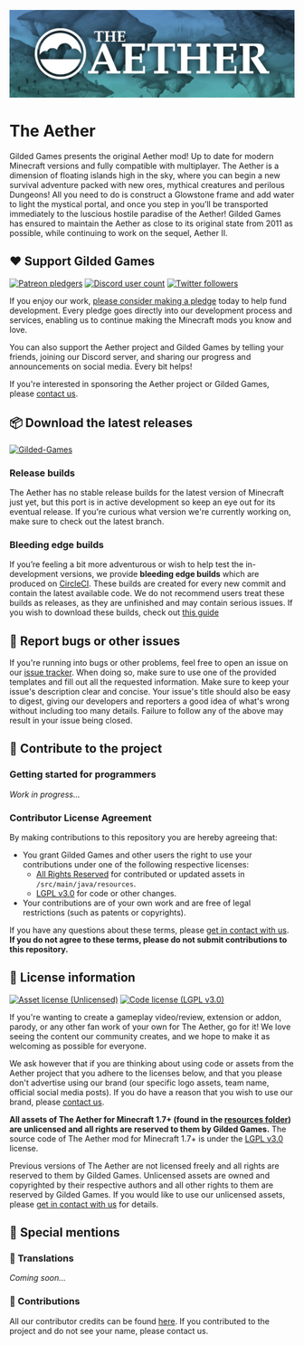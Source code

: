 ![Banner image](assets/banner.webp)
# The Aether

Gilded Games presents the original Aether mod! Up to date for modern Minecraft versions and fully compatible with multiplayer. The Aether is a dimension of floating islands high in the sky, where you can begin a new survival adventure packed with new ores, mythical creatures and perilous Dungeons! All you need to do is construct a Glowstone frame and add water to light the mystical portal, and once you step in you’ll be transported immediately to the luscious hostile paradise of the Aether! Gilded Games has ensured to maintain the Aether as close to its original state from 2011 as possible, while continuing to work on the sequel, Aether II.

## :heart: Support Gilded Games

[![Patreon pledgers](https://img.shields.io/endpoint.svg?url=https%3A%2F%2Fshieldsio-patreon.vercel.app%2Fapi%3Fusername%3DGildedGames%26type%3Dpatrons&style=flat-square)](https://patreon.com/GildedGames)
[![Discord user count](https://img.shields.io/discord/118816101936267265.svg?logoColor=FFFFFF&logo=discord&color=7289DA&style=flat-square)](https://discord.gg/yrFDeVZEwt)
[![Twitter followers](https://img.shields.io/twitter/follow/DevAether.svg?logo=twitter&label=twitter&style=flat-square)](https://twitter.com/DevAether)

If you enjoy our work, [please consider making a pledge](https://patreon.com/GildedGames) today to help fund development. Every pledge goes directly into our development process and services, enabling us to continue making the Minecraft mods you know and love.

You can also support the Aether project and Gilded Games by telling your friends, joining our Discord server, and sharing our progress and announcements on social media. Every bit helps!

If you're interested in sponsoring the Aether project or Gilded Games, please [contact us](mailto:support@gildedgames.com).

## :package: Download the latest releases
[![Gilded-Games](https://circleci.com/gh/Gilded-Games/The-Aether/tree/1.19.svg?style=shield)](https://app.circleci.com/pipelines/github/Gilded-Games/The-Aether?branch=1.19)
### Release builds
The Aether has no stable release builds for the latest version of Minecraft just yet, but this port is in active development so keep an eye out for its eventual release. If you're curious what version we're currently working on, make sure to check out the latest branch.

### Bleeding edge builds
If you’re feeling a bit more adventurous or wish to help test the in-development versions, we provide **bleeding edge builds** which are produced on [CircleCI](https://app.circleci.com/pipelines/github/Gilded-Games/The-Aether). These builds are created for every new commit and contain the latest available code. We do not recommend users treat these builds as releases, as they are unfinished and may contain serious issues. If you wish to download these builds, check out [this guide](https://github.com/Gilded-Games/The-Aether/wiki/CircleCI-Guide)

## :bug: Report bugs or other issues
If you're running into bugs or other problems, feel free to open an issue on our [issue tracker](https://github.com/Gilded-Games/The-Aether/issues). When doing so, make sure to use one of the provided templates and fill out all the requested information. Make sure to keep your issue's description clear and concise. Your issue's title should also be easy to digest, giving our developers and reporters a good idea of what's wrong without including too many details. Failure to follow any of the above may result in your issue being closed.

## :wrench: Contribute to the project
### Getting started for programmers
*Work in progress...*

### Contributor License Agreement
By making contributions to this repository you are hereby agreeing that:
- You grant Gilded Games and other users the right to use your contributions under one of the following respective licenses:
    - [All Rights Reserved](https://en.wikipedia.org/wiki/All_rights_reserved) for contributed or updated assets in `/src/main/java/resources`.
    - [LGPL v3.0](https://www.gnu.org/licenses/lgpl-3.0.en.html) for code or other changes.
- Your contributions are of your own work and are free of legal restrictions (such as patents or copyrights).

If you have any questions about these terms, please [get in contact with us](mailto:support@gildedgames.com). **If you do not agree to these terms, please do not submit contributions to this repository.**

## :scroll: License information
[![Asset license (Unlicensed)](https://img.shields.io/badge/assets%20license-All%20Rights%20Reserved-red.svg?style=flat-square)](https://en.wikipedia.org/wiki/All_rights_reserved)
[![Code license (LGPL v3.0)](https://img.shields.io/badge/code%20license-LGPL%20v3.0-green.svg?style=flat-square)](https://github.com/Gilded-Games/The-Aether/blob/1.19/docs/LICENSE.txt)

If you're wanting to create a gameplay video/review, extension or addon, parody, or any other fan work of your own for The Aether, go for it! We love seeing the content our community creates, and we hope to make it as welcoming as possible for everyone. 

We ask however that if you are thinking about using code or assets from the Aether project that you adhere to the licenses below, and that you please don't advertise using our brand (our specific logo assets, team name, official social media posts).
If you do have a reason that you wish to use our brand, please [contact us](mailto:support@gildedgames.com).

**All assets of The Aether for Minecraft 1.7+ (found in the [resources folder](https://github.com/Gilded-Games/The-Aether/tree/1.19/src/main/resources/assets)) are unlicensed and all rights are reserved to them by Gilded Games.** The source code of The Aether mod for Minecraft 1.7+ is under the [LGPL v3.0](https://github.com/Gilded-Games/The-Aether/blob/1.19/docs/LICENSE.txt) license.

Previous versions of The Aether are not licensed freely and all rights are reserved to them by Gilded Games. Unlicensed assets are owned and copyrighted by their respective authors and all other rights to them are reserved by Gilded Games. If you would like to use
our unlicensed assets, please [get in contact with us](mailto:support@gildedgames.com) for details.

## :star2: Special mentions
### :speech_balloon: Translations
*Coming soon...*

### :hammer: Contributions
All our contributor credits can be found [here](https://github.com/Gilded-Games/The-Aether/blob/1.19/docs/CREDITS.txt). If you contributed to the project and do not see your name, please contact us.